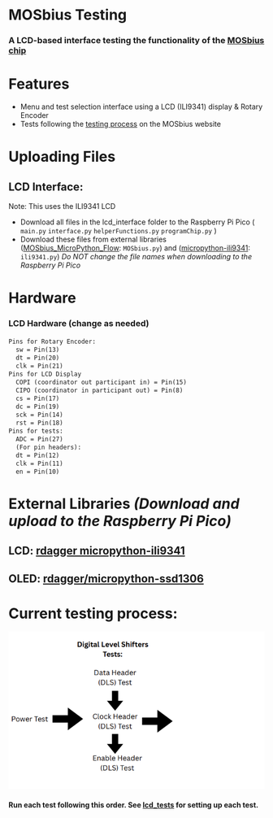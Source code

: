 # MOSbius Testing 
### A LCD-based interface testing the functionality of the [MOSbius chip](https://mosbius.org/0_front_matter/intro.html) 

# Features 
- Menu and test selection interface using a LCD (ILI9341) display & Rotary Encoder
- Tests following the [testing process](https://mosbius.org/app_pcb_test/pcb_test.html) on the MOSbius website

# Uploading Files
## LCD Interface:
Note: This uses the ILI9341 LCD
  - Download all files in the lcd_interface folder to the Raspberry Pi Pico ( `main.py` `interface.py` `helperFunctions.py` `programChip.py` )
  - Download these files from external libraries ([MOSbius_MicroPython_Flow](https://github.com/Jianxun/MOSbius_MicroPython_Flow): `MOSbius.py`) and ([micropython-ili9341](https://github.com/rdagger/micropython-ili9341): `ili9341.py`)
    *Do NOT change the file names when downloading to the Raspberry Pi Pico*

# Hardware
### LCD Hardware (change as needed)
    Pins for Rotary Encoder:
      sw = Pin(13) 
      dt = Pin(20)
      clk = Pin(21)
    Pins for LCD Display
      COPI (coordinator out participant in) = Pin(15)
      CIPO (coordinator in participant out) = Pin(8)
      cs = Pin(17)
      dc = Pin(19)
      sck = Pin(14)
      rst = Pin(18)
    Pins for tests:
      ADC = Pin(27)
      (For pin headers): 
      dt = Pin(12) 
      clk = Pin(11) 
      en = Pin(10) 

# External Libraries *(Download and upload to the Raspberry Pi Pico)* 
## LCD: [rdagger micropython-ili9341](https://github.com/rdagger/micropython-ili9341)
## OLED: [rdagger/micropython-ssd1306](https://github.com/rdagger/micropython-ssd1306)

# Current testing process: 
![testFlow](images/testingFlow.png)
#### Run each test following this order. See [lcd_tests](lcd_tests/README.md) for setting up each test. 
